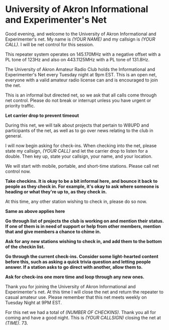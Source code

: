 University of Akron Informational and Experimenter's Net
========================================================

Good evening, and welcome to the University of Akron Informational and
Experimenter's net. My name is *(YOUR NAME)* and my callsign is *(YOUR CALL)*.
I will be net control for this session.

This repeater system operates on 145.170MHz with a negative offset with a PL tone of
123Hz and also on 443.1125MHz with a PL tone of 131.8Hz.

The University of Akron Amateur Radio Club holds the Informational and
Experimenter's Net every Tuesday night at 9pm EST. This is an open net, everyone
with a valid amateur radio license can and is encouraged to join the net.

This is an informal but directed net, so we ask that all calls come through net
control. Please do not break or interrupt unless you have urgent or priority
traffic.

**Let carrier drop to prevent timeout**

During this net, we will talk about projects that pertain to W8UPD and participants
of the net, as well as to go over news relating to the club in general.

I will now begin asking for check-ins. When checking into the net, please
state my callsign, *(YOUR CALL)* and let the carrier drop to listen for a
double. Then key up, state your callsign, your name, and your location.

We will start with mobile, portable, and short-time stations. Please
call net control now.

**Take checkins. It is okay to be a bit informal here, and bounce it back
to people as they check in. For example, it's okay to ask where someone
is heading or what they're up to, as they check in.**

At this time, any other station wishing to check in, please do so now.

**Same as above applies here**

**Go through list of projects the club is working on and mention their status.
If one of them is in need of support or help from other members, mention that
and give members a chance to chime in.**

**Ask for any new stations wishing to check in, and add them to the bottom of
the checkin list.**

**Go through the current check-ins. Consider some light-hearted content
before this, such as asking a quick trivia question and letting people answer.
If a station asks to go direct with another, allow them to.**

**Ask for check-ins one more time and loop through any new ones.**

Thank you for joining the University of Akron Informational and Experimenter's 
net. At this time I will close the net and return the repeater to casual amateur
use. Please remember that this net meets weekly on Tuesday Night at 9PM EST.

For this net we had a total of *(NUMBER OF CHECKINS)*. Thank you all for coming
and have a good night. This is *(YOUR CALLSIGN)* closing the net at *(TIME)*.
73.

